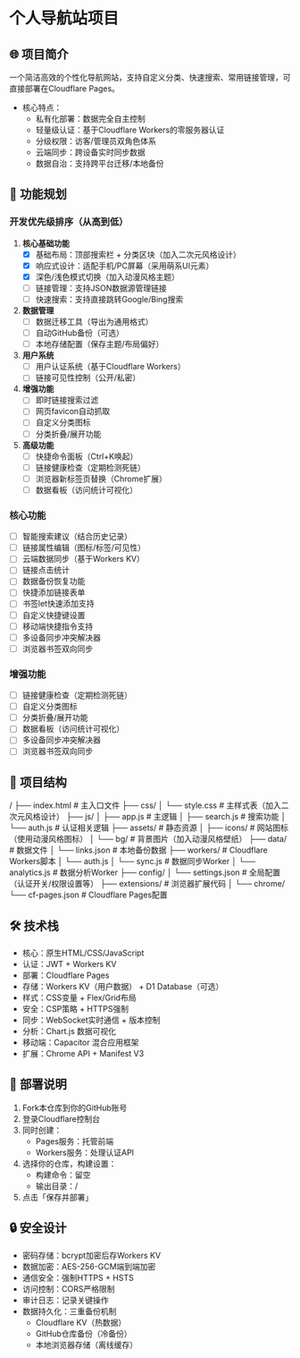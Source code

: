 # 个人导航站项目

## 🌐 项目简介
一个简洁高效的个性化导航网站，支持自定义分类、快速搜索、常用链接管理，可直接部署在Cloudflare Pages。

- 核心特点：
  - 私有化部署：数据完全自主控制
  - 轻量级认证：基于Cloudflare Workers的零服务器认证
  - 分级权限：访客/管理员双角色体系
  - 云端同步：跨设备实时同步数据
  - 数据自治：支持跨平台迁移/本地备份

## 🚀 功能规划
### 开发优先级排序（从高到低）

1. **核心基础功能**
   - [x] 基础布局：顶部搜索栏 + 分类区块（加入二次元风格设计）
   - [x] 响应式设计：适配手机/PC屏幕（采用萌系UI元素）
   - [x] 深色/浅色模式切换（加入动漫风格主题）
   - [ ] 链接管理：支持JSON数据源管理链接
   - [ ] 快速搜索：支持直接跳转Google/Bing搜索

2. **数据管理**
   - [ ] 数据迁移工具（导出为通用格式）
   - [ ] 自动GitHub备份（可选）
   - [ ] 本地存储配置（保存主题/布局偏好）

3. **用户系统**
   - [ ] 用户认证系统（基于Cloudflare Workers）
   - [ ] 链接可见性控制（公开/私密）

4. **增强功能**
   - [ ] 即时链接搜索过滤
   - [ ] 网页favicon自动抓取
   - [ ] 自定义分类图标
   - [ ] 分类折叠/展开功能

5. **高级功能**
   - [ ] 快捷命令面板（Ctrl+K唤起）
   - [ ] 链接健康检查（定期检测死链）
   - [ ] 浏览器新标签页替换（Chrome扩展）
   - [ ] 数据看板（访问统计可视化）

### 核心功能
- [ ] 智能搜索建议（结合历史记录）
- [ ] 链接属性编辑（图标/标签/可见性）
- [ ] 云端数据同步（基于Workers KV）
- [ ] 链接点击统计
- [ ] 数据备份恢复功能
- [ ] 快捷添加链接表单
- [ ] 书签let快速添加支持
- [ ] 自定义快捷键设置
- [ ] 移动端快捷指令支持
- [ ] 多设备同步冲突解决器
- [ ] 浏览器书签双向同步

### 增强功能
- [ ] 链接健康检查（定期检测死链）
- [ ] 自定义分类图标
- [ ] 分类折叠/展开功能
- [ ] 数据看板（访问统计可视化）
- [ ] 多设备同步冲突解决器
- [ ] 浏览器书签双向同步

## 📂 项目结构
/
├── index.html          # 主入口文件
├── css/
│   └── style.css       # 主样式表（加入二次元风格设计）
├── js/
│   ├── app.js          # 主逻辑
│   ├── search.js       # 搜索功能
│   └── auth.js         # 认证相关逻辑
├── assets/             # 静态资源
│   ├── icons/          # 网站图标（使用动漫风格图标）
│   └── bg/             # 背景图片（加入动漫风格壁纸）
├── data/               # 数据文件
│   └── links.json      # 本地备份数据
├── workers/            # Cloudflare Workers脚本
│   └── auth.js
│   └── sync.js         # 数据同步Worker
│   └── analytics.js    # 数据分析Worker
├── config/
│   └── settings.json  # 全局配置（认证开关/权限设置等）
├── extensions/         # 浏览器扩展代码
│   └── chrome/
└── cf-pages.json       # Cloudflare Pages配置

## 🛠️ 技术栈
- 核心：原生HTML/CSS/JavaScript
- 认证：JWT + Workers KV
- 部署：Cloudflare Pages
- 存储：Workers KV（用户数据） + D1 Database（可选）
- 样式：CSS变量 + Flex/Grid布局
- 安全：CSP策略 + HTTPS强制
- 同步：WebSocket实时通信 + 版本控制
- 分析：Chart.js 数据可视化
- 移动端：Capacitor 混合应用框架
- 扩展：Chrome API + Manifest V3

## 🚄 部署说明
1. Fork本仓库到你的GitHub账号
2. 登录Cloudflare控制台
3. 同时创建：
   - Pages服务：托管前端
   - Workers服务：处理认证API
4. 选择你的仓库，构建设置：
   - 构建命令：留空
   - 输出目录：/
5. 点击「保存并部署」

## 🔒 安全设计
- 密码存储：bcrypt加密后存Workers KV
- 数据加密：AES-256-GCM端到端加密
- 通信安全：强制HTTPS + HSTS
- 访问控制：CORS严格限制
- 审计日志：记录关键操作
- 数据持久化：三重备份机制
  - Cloudflare KV（热数据）
  - GitHub仓库备份（冷备份）
  - 本地浏览器存储（离线缓存）